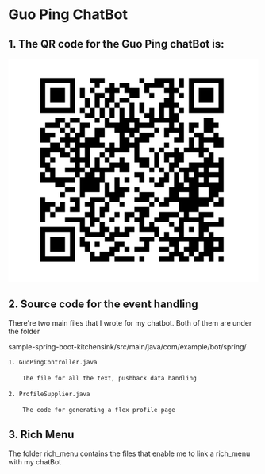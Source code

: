 # Guo Ping ChatBot

## 1. The QR code for the Guo Ping chatBot is:

<p align="center">
	<img src="https://github.com/guoping0408/GuoPingChatbot/blob/main/QR%20code/qrcode.png">
</p>

## 2. Source code for the event handling

There're two main files that I wrote for my chatbot. Both of them are under the folder 

sample-spring-boot-kitchensink/src/main/java/com/example/bot/spring/

	1. GuoPingController.java

	    The file for all the text, pushback data handling

	2. ProfileSupplier.java

	    The code for generating a flex profile page
	    
## 3. Rich Menu
	    
The folder rich_menu contains the files that enable me to link a rich_menu with my chatBot

